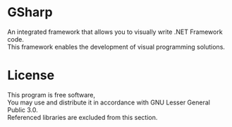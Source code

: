 # GSharp
An integrated framework that allows you to visually write .NET Framework code.  
This framework enables the development of visual programming solutions.

# License
This program is free software,  
You may use and distribute it in accordance with GNU Lesser General Public 3.0.  
Referenced libraries are excluded from this section.
